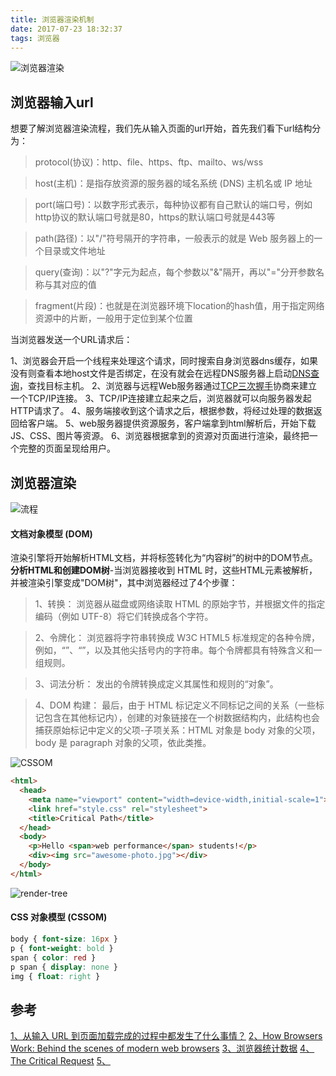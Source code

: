 ```yaml
---
title: 浏览器渲染机制
date: 2017-07-23 18:32:37
tags: 浏览器
---
```

![浏览器渲染](https://user-images.githubusercontent.com/12566627/28254867-7dd2e9ca-6ae3-11e7-854c-d02763eade36.png)
## 浏览器输入url
想要了解浏览器渲染流程，我们先从输入页面的url开始，首先我们看下url结构分为：
<!--more-->
> protocol(协议)：http、file、https、ftp、mailto、ws/wss

> host(主机)：是指存放资源的服务器的域名系统 (DNS) 主机名或 IP 地址

> port(端口号)：以数字形式表示，每种协议都有自己默认的端口号，例如http协议的默认端口号就是80，https的默认端口号就是443等

> path(路径)：以"/"符号隔开的字符串，一般表示的就是 Web 服务器上的一个目录或文件地址

> query(查询)：以"?"字元为起点，每个参数以"&"隔开，再以"="分开参数名称与其对应的值

> fragment(片段)：也就是在浏览器环境下location的hash值，用于指定网络资源中的片断，一般用于定位到某个位置

当浏览器发送一个URL请求后：

1、浏览器会开启一个线程来处理这个请求，同时搜索自身浏览器dns缓存，如果没有则查看本地host文件是否绑定，在没有就会在远程DNS服务器上启动[DNS查询](http://www.ruanyifeng.com/blog/2016/06/dns.html)，查找目标主机。
2、浏览器与远程Web服务器通过[TCP三次握手](https://github.com/jawil/blog/issues/14)协商来建立一个TCP/IP连接。
3、TCP/IP连接建立起来之后，浏览器就可以向服务器发起HTTP请求了。
4、服务端接收到这个请求之后，根据参数，将经过处理的数据返回给客户端。
5、web服务器提供资源服务，客户端拿到html解析后，开始下载JS、CSS、图片等资源。
6、浏览器根据拿到的资源对页面进行渲染，最终把一个完整的页面呈现给用户。

## 浏览器渲染
![流程](https://user-images.githubusercontent.com/12566627/28263946-685aa65e-6b1b-11e7-9791-3f791863fd42.png)
#### 文档对象模型 (DOM)
渲染引擎将开始解析HTML文档，并将标签转化为“内容树”的树中的DOM节点。
**分析HTML和创建DOM树**-当浏览器接收到 HTML 时，这些HTML元素被解析，并被渲染引擎变成"DOM树"，其中浏览器经过了4个步骤：
>1、转换： 浏览器从磁盘或网络读取 HTML 的原始字节，并根据文件的指定编码（例如 UTF-8）将它们转换成各个字符。

>2、令牌化： 浏览器将字符串转换成 W3C HTML5 标准规定的各种令牌，例如，“<html>”、“<body>”，以及其他尖括号内的字符串。每个令牌都具有特殊含义和一组规则。

>3、词法分析： 发出的令牌转换成定义其属性和规则的“对象”。

>4、DOM 构建： 最后，由于 HTML 标记定义不同标记之间的关系（一些标记包含在其他标记内），创建的对象链接在一个树数据结构内，此结构也会捕获原始标记中定义的父项-子项关系：HTML 对象是 body 对象的父项，body 是 paragraph 对象的父项，依此类推。

![CSSOM](https://user-images.githubusercontent.com/12566627/28296560-8a73053a-6b9b-11e7-82cd-a59ee775356b.png)

``` html
<html>
  <head>
    <meta name="viewport" content="width=device-width,initial-scale=1">
    <link href="style.css" rel="stylesheet">
    <title>Critical Path</title>
  </head>
  <body>
    <p>Hello <span>web performance</span> students!</p>
    <div><img src="awesome-photo.jpg"></div>
  </body>
</html>
```
![render-tree](https://user-images.githubusercontent.com/12566627/28265136-cbd57e34-6b20-11e7-8d65-0b5cdeefb47c.png)
#### CSS 对象模型 (CSSOM)
``` css
body { font-size: 16px }
p { font-weight: bold }
span { color: red }
p span { display: none }
img { float: right }
```
## 参考
[1、从输入 URL 到页面加载完成的过程中都发生了什么事情？](http://fex.baidu.com/blog/2014/05/what-happen/)
[2、How Browsers Work: Behind the scenes of modern web browsers](https://www.html5rocks.com/zh/tutorials/internals/howbrowserswork/)
[3、浏览器统计数据](http://gs.statcounter.com/)
[4、The Critical Request](http://www.zcfy.cc/article/the-critical-request-css-tricks-3843.html?t=new)
[5、](https://sylvanassun.github.io/2017/10/03/2017-10-03-BrowserCriticalRenderingPath/)